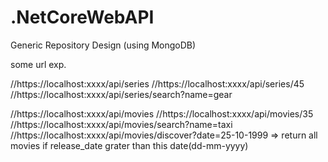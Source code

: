 # .NetCoreWebAPI

Generic Repository Design (using MongoDB)

some url exp.

//https://localhost:xxxx/api/series
//https://localhost:xxxx/api/series/45
//https://localhost:xxxx/api/series/search?name=gear

//https://localhost:xxxx/api/movies
//https://localhost:xxxx/api/movies/35
//https://localhost:xxxx/api/movies/search?name=taxi
//https://localhost:xxxx/api/movies/discover?date=25-10-1999  => return all movies if release_date grater than this date(dd-mm-yyyy)

